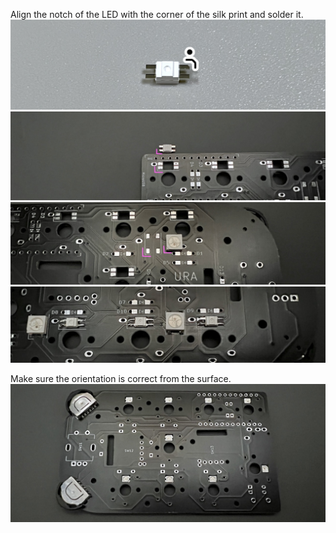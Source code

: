 Align the notch of the LED with the corner of the silk print and solder it.
![](img/led.jpg)     
![](img/IMG_1759.jpeg)    
![](img/IMG_1770.jpeg)  
![](img/IMG_1776.jpeg)   

Make sure the orientation is correct from the surface.
![](img/IMG_1784.jpeg)  
